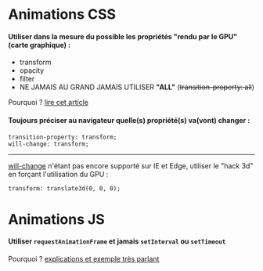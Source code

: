 
Animations CSS
==============

#### Utiliser dans la mesure du possible les propriétés "rendu par le GPU" (carte graphique) :

* transform
* opacity
* filter
* NE JAMAIS AU GRAND JAMAIS UTILISER __"ALL"__ (~~transition-property: all~~)

Pourquoi ? [lire cet article](https://www.smashingmagazine.com/2016/12/gpu-animation-doing-it-right/)

#### Toujours préciser au navigateur quelle(s) propriété(s) va(vont) changer :

```
transition-property: transform;
will-change: transform;
```

-------

[will-change](http://caniuse.com/#feat=will-change) n'étant pas encore supporté sur IE et Edge, utiliser le "hack 3d" en forçant l'utilisation du GPU  : 

```
transform: translate3d(0, 0, 0);
```

Animations JS
=============

#### Utiliser `requestAnimationFrame` et jamais  `setInterval` ou `setTimeout`

Pourquoi ? [explications et exemple très parlant](https://stackoverflow.com/questions/38709923/why-is-requestanimationframe-better-than-setinterval-or-settimeout#answer-38709924)
